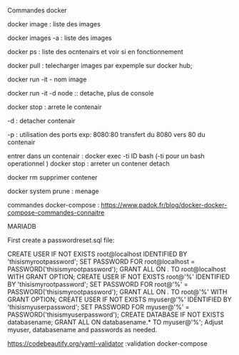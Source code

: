 Commandes docker

docker image : liste des images

docker images -a : liste des images

docker ps : liste des ocntenairs et voir si en fonctionnement

docker pull : telecharger images
    par expemple sur docker hub;

docker run -it - nom image 

docker run -it -d node :: detache, plus de console

docker stop <id du contenair> : arrete le contenair


-d : detacher contenair

-p : utilisation des ports exp: 8080:80 transfert du 8080 vers 80 du contenair


entrer dans un contenair : docker exec -ti ID bash (-ti pour un bash operationnel
)
docker stop <id> : arreter un contener detach

docker rm <id> supprimer contener

docker system prune : menage

commandes docker-compose : https://www.padok.fr/blog/docker-docker-compose-commandes-connaitre



MARIADB

First create a passwordreset.sql file:

CREATE USER IF NOT EXISTS root@localhost IDENTIFIED BY 'thisismyrootpassword';
SET PASSWORD FOR root@localhost = PASSWORD('thisismyrootpassword');
GRANT ALL ON *.* TO root@localhost WITH GRANT OPTION;
CREATE USER IF NOT EXISTS root@'%' IDENTIFIED BY 'thisismyrootpassword';
SET PASSWORD FOR root@'%' = PASSWORD('thisismyrootpassword');
GRANT ALL ON *.* TO root@'%' WITH GRANT OPTION;
CREATE USER IF NOT EXISTS myuser@'%' IDENTIFIED BY 'thisismyuserpassword';
SET PASSWORD FOR myuser@'%' = PASSWORD('thisismyuserpassword');
CREATE DATABASE IF NOT EXISTS databasename;
GRANT ALL ON databasename.* TO myuser@'%';
Adjust myuser, databasename and passwords as needed.

https://codebeautify.org/yaml-validator  :validation docker-compose